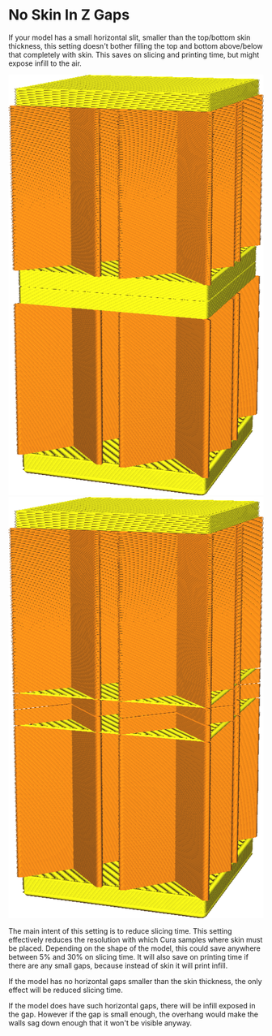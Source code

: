 No Skin In Z Gaps
====
If your model has a small horizontal slit, smaller than the top/bottom skin thickness, this setting doesn't bother filling the top and bottom above/below that completely with skin. This saves on slicing and printing time, but might expose infill to the air.


![Normally there is skin around the small horizontal slit](images/skin_no_small_gaps_heuristic_disabled.png)
![If this is enabled, it doesn't properly close the skin](images/skin_no_small_gaps_heuristic_enabled.png)

The main intent of this setting is to reduce slicing time. This setting effectively reduces the resolution with which Cura samples where skin must be placed. Depending on the shape of the model, this could save anywhere between 5% and 30% on slicing time. It will also save on printing time if there are any small gaps, because instead of skin it will print infill.

If the model has no horizontal gaps smaller than the skin thickness, the only effect will be reduced slicing time.

If the model does have such horizontal gaps, there will be infill exposed in the gap. However if the gap is small enough, the overhang would make the walls sag down enough that it won't be visible anyway.